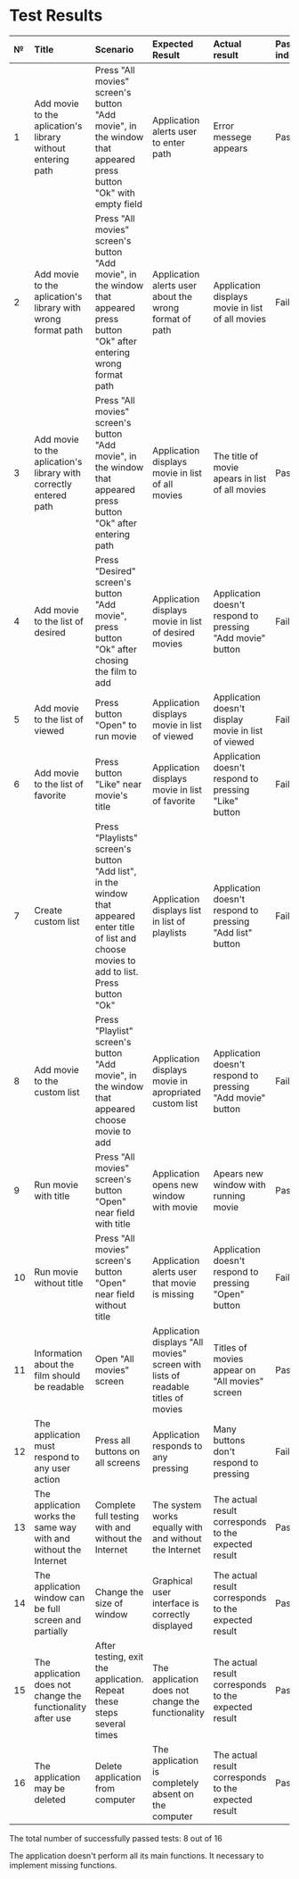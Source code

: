# Test Results


| № | Title | Scenario | Expected Result | Actual result | Pass/Fail indication |
|:---|:---|:---|:---|:---|:---|
| 1 | Add movie to the aplication's library without entering path | Press "All movies" screen's button "Add movie", in the window that appeared press button "Ok" with empty field | Application alerts user to enter path | Error messege appears| Pass |
| 2 | Add movie to the aplication's library with wrong format path | Press "All movies" screen's button "Add movie", in the window that appeared press button "Ok" after entering wrong format path | Application alerts user about the wrong format of path | Application displays movie in list of all movies | Fail |
| 3 | Add movie to the aplication's library with correctly entered path| Press "All movies" screen's button "Add movie", in the window that appeared press button "Ok" after entering path | Application displays movie in list of all movies | The title of movie apears in list of all movies | Pass |
| 4 | Add movie to the list of desired | Press "Desired" screen's button "Add movie", press button "Ok" after chosing the film to add | Application displays movie in list of desired movies| Application doesn't respond to pressing "Add movie" button | Fail |
| 5 | Add movie to the list of viewed | Press button "Open" to run movie | Application displays movie in list of viewed | Application doesn't display movie in list of viewed | Fail |
| 6 | Add movie to the list of favorite | Press button "Like" near movie's title | Application displays movie in list of favorite | Application doesn't respond to pressing "Like" button | Fail |
| 7 | Create custom list | Press "Playlists" screen's button "Add list", in the window that appeared enter title of list and choose movies to add to list. Press button "Ok" | Application displays list in list of playlists | Application doesn't respond to pressing "Add list" button | Fail |
| 8 | Add movie to the custom list | Press "Playlist" screen's button "Add movie", in the window that appeared choose movie to add | Application displays movie in apropriated custom list | Application doesn't respond to pressing "Add movie" button | Fail |
| 9 | Run movie with title | Press "All movies" screen's button "Open" near field with title | Application opens new window with movie | Apears new window with running movie | Pass |
| 10 | Run movie without title | Press "All movies" screen's button "Open" near field without title | Application alerts user that movie is missing | Application doesn't respond to pressing "Open" button | Fail |
| 11 | Information about the film should be readable | Open "All movies" screen | Application displays "All movies" screen with lists of readable titles of movies | Titles of movies appear on "All movies" screen | Pass |
| 12 | The application must respond to any user action | Press all buttons on all screens | Application responds to any pressing | Many buttons don't respond to pressing | Fail | 
| 13 | The application works the same way with and without the Internet | Complete full testing with and without the Internet | The system works equally with and without the Internet | The actual result corresponds to the expected result | Pass |
| 14 | The application window can be full screen and partially | Сhange the size of window | Graphical user interface is correctly displayed | The actual result corresponds to the expected result | Pass |
| 15 | The application does not change the functionality after use | After testing, exit the application. Repeat these steps several times | The application does not change the functionality | The actual result corresponds to the expected result | Pass |
| 16 | The application may be deleted | Delete application from computer | The application is completely absent on the computer | The actual result corresponds to the expected result | Pass |

The total number of successfully passed tests: 8 out of 16

The application doesn't perform all its main functions. It necessary to implement missing functions.
